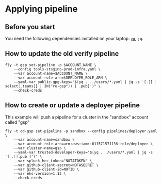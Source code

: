 # Applying pipeline

## Before you start

You need the following dependencies installed on your laptop: [`yq`](https://pypi.org/project/yq/), `jq`.

## How to update the old verify pipeline

```
fly -t gsp set-pipeline -p $ACCOUNT_NAME \
	--config tools-staging-prod-infra.yaml \
	--var account-name=$ACCOUNT_NAME \
	--var account-role-arn=$DEPLOYER_ROLE_ARN \
	--yaml-var public-gpg-keys="$(yq . ../users/*.yaml | jq -s '[.[] | select(.teams[] | IN("re-gsp")) | .pub]')" \
	--check-creds
```

## How to create or update a deployer pipeline

This example will push a pipeline for a cluster in the "sandbox" account called "gsp"

```
fly -t cd-gsp set-pipeline -p sandbox --config pipelines/deployer.yaml \
    --var account-name=sandbox \
	--var account-role-arn=arn:aws:iam::011571571136:role/deployer \
	--var cluster-name=gsp \
	--yaml-var trusted-developer-keys="$(yq . ./users/*.yaml | jq -s '[ .[].pub ]')" \
	--var splunk_hec_token="NOTATOKEN" \
	--var github-client-secret=NOTASECRET \
	--var github-client-id=NOTID \
	--var eks-version=1.12 \
	--check-creds
```
